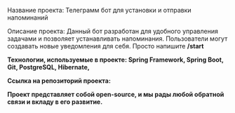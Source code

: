 Название проекта: Телеграмм бот для установки и отправки напоминаний

Описание проекта: Данный бот разработан для удобного управления задачами и позволяет устанавливать напоминания. Пользователи могут создавать новые уведомления для себя. Просто напишите <b>/start<b>

Технологии, используемые в проекте: Spring Framework, Spring Boot, Git, PostgreSQL, Hibernate,

Ссылка на репозиторий проекта:

Проект представляет собой open-source, и мы рады любой обратной связи и вкладу в его развитие.
